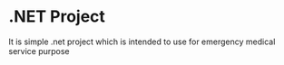 # .NET Project
It is simple .net project which is intended to use for emergency medical service purpose
